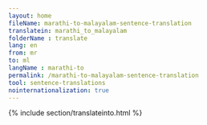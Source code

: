 ```yaml
---
layout: home
fileName: marathi-to-malayalam-sentence-translation
translatein: marathi_to_malayalam
folderName : translate
lang: en
from: mr
to: ml
langName : marathi-to
permalink: /marathi-to-malayalam-sentence-translation
tool: sentence-translations
nointernationalization: true
---
```

{% include section/translateinto.html %}
